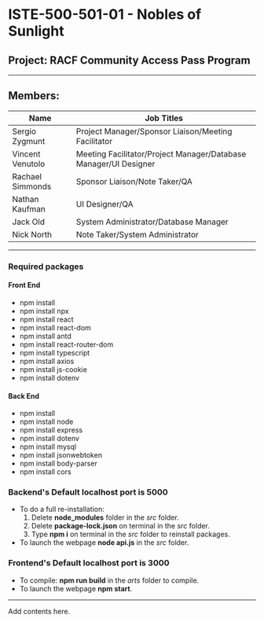 # ISTE-500-501-01 - Nobles of Sunlight

## Project: RACF Community Access Pass Program

---

## Members:
| Name             | Job Titles                                                       |
| ---------------- | ---------------------------------------------------------------- |
| Sergio Zygmunt   | Project Manager/Sponsor Liaison/Meeting Facilitator              |
| Vincent Venutolo | Meeting Facilitator/Project Manager/Database Manager/UI Designer |
| Rachael Simmonds | Sponsor Liaison/Note Taker/QA                                    |
| Nathan Kaufman   | UI Designer/QA                                                   |
| Jack Old         | System Administrator/Database Manager                            |
| Nick North       | Note Taker/System Administrator                                  |

---

### Required packages
#### Front End
- npm install
- npm install npx
- npm install react
- npm install react-dom
- npm install antd
- npm install react-router-dom
- npm install typescript
- npm install axios
- npm install js-cookie
- npm install dotenv
#### Back End
- npm install
- npm install node 
- npm install express
- npm install dotenv
- npm install mysql
- npm install jsonwebtoken
- npm install body-parser
- npm install cors

### Backend's Default localhost port is 5000
- To do a full re-installation: 
  1. Delete **node_modules** folder in the *src* folder.
  2. Delete **package-lock.json** on terminal in the *src* folder.
  3. Type **npm i** on terminal in the *src* folder to reinstall packages.
- To launch the webpage **node api.js** in the *src* folder. 

### Frontend's Default localhost port is 3000
- To compile: **npm run build** in the *arts* folder to compile.
- To launch the webpage **npm start**.

---

Add contents here.
